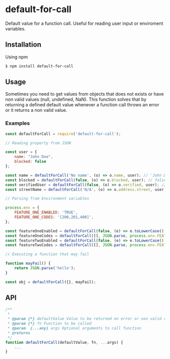 # default-for-call
Default value for a function call. Useful for reading user input or enviroment variables.

## Installation

Using npm

```sh
$ npm install default-for-call
```

## Usage

Sometimes you need to get values from objects that does not exists or have non valid values (null, undefined, NaN). This function solves that by returning a defined default value whenever a function call throws an error or it returns a non valid value.

### Examples

```js
const defaultForCall = require('default-for-call');

// Reading property from JSON

const user = {
    name: "John Doe",
    blocked: false
};

const name = defaultForCall('No name', (o) => o.name, user); // 'John Doe' (it existed)
const blocked = defaultForCall(false, (o) => o.blocked, user); // false (it existed)
const verifiedUser = defaultForCall(false, (o) => o.verified, user); // false (verified did not exists)
const streetName = defaultForCall('N/A', (o) => o.address.street, user); // 'N/A' (Error since address was undefined)

// Parsing from Environment variables

process.env = {
    FEATURE_ONE_ENABLED: 'TRUE',
    FEATURE_ONE_CODES: '[200,201,400]',
};

const featureOneEnabled = defaultForCall(false, (e) => e.toLowerCase() == 'true', process.env.FEATURE_ONE_ENABLED) // true
const featureOneCodes = defaultForCall([], JSON.parse, process.env.FEATURE_ONE_CODES) // [200,201,400]
const featureTwoEnabled = defaultForCall(false, (e) => e.toLowerCase() == 'true', process.env.FEATURE_TWO_ENABLED) // false 
const featureTwoCodes = defaultForCall([], JSON.parse, process.env.FEATURE_TWO_CODES) // []

// Executing a function that may fail

function mayFail() {
    return JSON.parse('hello');
}

const obj = defaultForCall({}, mayFail);

```

## API

```js
/**
 * 
 * @param {*} defaultValue Value to be returned on error or non valid value (null, undefined, NaN)
 * @param {*} fn Function to be called
 * @param  {...any} args Optional arguments to call function
 * @returns 
 */
function defaultForCall(defaultValue, fn, ...args) {
    ...
}
```